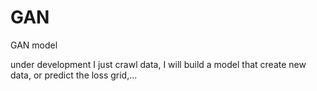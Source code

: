 # GAN
GAN model

under development
I just crawl data, I will build a model that create new data, or predict the loss grid,...